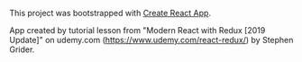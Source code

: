 This project was bootstrapped with [Create React App](https://github.com/facebook/create-react-app).


App created by tutorial lesson from "Modern React with Redux [2019 Update]" on udemy.com (https://www.udemy.com/react-redux/) by Stephen Grider.
